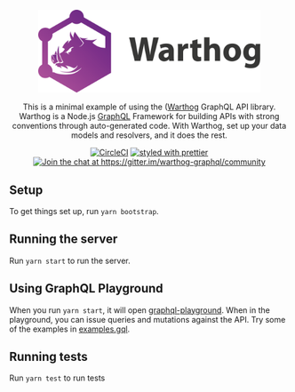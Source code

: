 <p align="center">
  <a href="http://warthog.dev/"><img src="./img/warthog-logo.png" width="400" alt="Warthog Logo"></a>
</p>

<p align="center">
  This is a minimal example of using the (<a href="https://github.com/goldcaddy77/warthog" target="_blank">Warthog</a> GraphQL API library. Warthog is a Node.js <a href="https://graphql.org" target="_blank">GraphQL</a> Framework for building APIs with strong conventions through auto-generated code.  With Warthog, set up your data models and resolvers, and it does the rest.
</p>

<p align="center">
  <a href="https://circleci.com/gh/goldcaddy77/warthog-starter/tree/master"><img src="https://circleci.com/gh/goldcaddy77/warthog-starter/tree/master.svg?style=shield" alt="CircleCI"></a>
  <a href="#badge"><img src="https://img.shields.io/badge/styled_with-prettier-ff69b4.svg" alt="styled with prettier"></a>
  <a href="https://gitter.im/warthog-graphql/community?utm_source=badge&amp;utm_medium=badge&amp;utm_campaign=pr-badge&amp;utm_content=badge"><img src="https://badges.gitter.im/warthog-graphql/community.svg" alt="Join the chat at https://gitter.im/warthog-graphql/community"></a>
</p>

## Setup

To get things set up, run `yarn bootstrap`.

## Running the server

Run `yarn start` to run the server.

## Using GraphQL Playground

When you run `yarn start`, it will open [graphql-playground](https://github.com/prisma/graphql-playground).  When in the playground, you can issue queries and mutations against the API.  Try some of the examples in [examples.gql](./examples.gql).

## Running tests

Run `yarn test` to run tests
